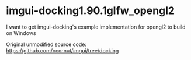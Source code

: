 # imgui-docking1.90.1glfw_opengl2
I want to get imgui-docking's example implementation for opengl2 to build on Windows 

Original unmodified source code: https://github.com/ocornut/imgui/tree/docking
